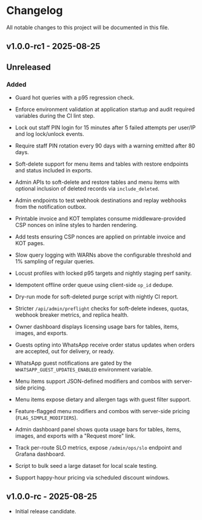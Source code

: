 # Changelog

All notable changes to this project will be documented in this file.

## v1.0.0-rc1 - 2025-08-25


## Unreleased

### Added

- Guard hot queries with a p95 regression check.
- Enforce environment validation at application startup and audit required
  variables during the CI lint step.
- Lock out staff PIN login for 15 minutes after 5 failed attempts per user/IP
  and log lock/unlock events.
- Require staff PIN rotation every 90 days with a warning emitted after 80 days.
- Soft-delete support for menu items and tables with restore endpoints and
  status included in exports.
- Admin APIs to soft-delete and restore tables and menu items with optional
  inclusion of deleted records via ``include_deleted``.
- Admin endpoints to test webhook destinations and replay webhooks from the
  notification outbox.
- Printable invoice and KOT templates consume middleware-provided CSP nonces on inline styles to harden rendering.
- Add tests ensuring CSP nonces are applied on printable invoice and KOT pages.
- Slow query logging with WARNs above the configurable threshold and 1% sampling of regular queries.
- Locust profiles with locked p95 targets and nightly staging perf sanity.
- Idempotent offline order queue using client-side `op_id` dedupe.
- Dry-run mode for soft-deleted purge script with nightly CI report.
- Stricter `/api/admin/preflight` checks for soft-delete indexes, quotas,
  webhook breaker metrics, and replica health.
- Owner dashboard displays licensing usage bars for tables, items, images, and exports.
- Guests opting into WhatsApp receive order status updates when orders are
  accepted, out for delivery, or ready.
- WhatsApp guest notifications are gated by the `WHATSAPP_GUEST_UPDATES_ENABLED`
  environment variable.
- Menu items support JSON-defined modifiers and combos with server-side pricing.
- Menu items expose dietary and allergen tags with guest filter support.
- Feature-flagged menu modifiers and combos with server-side pricing (`FLAG_SIMPLE_MODIFIERS`).

- Admin dashboard panel shows quota usage bars for tables, items, images, and exports with a
  "Request more" link.
- Track per-route SLO metrics, expose `/admin/ops/slo` endpoint and Grafana dashboard.

- Script to bulk seed a large dataset for local scale testing.

- Support happy-hour pricing via scheduled discount windows.



## v1.0.0-rc - 2025-08-25

- Initial release candidate.

